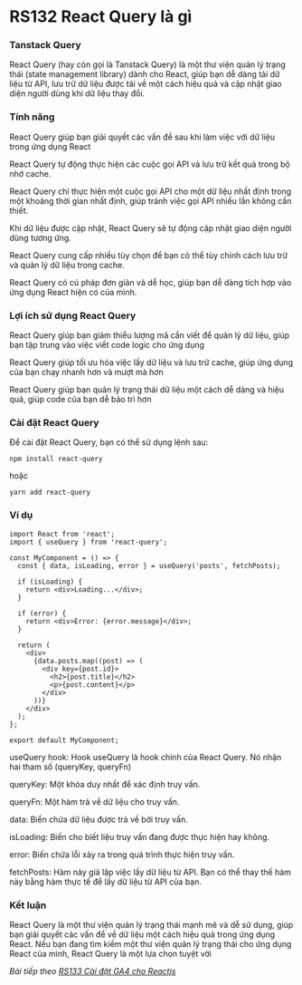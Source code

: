 # RS132 React Query là gì

### Tanstack Query

React Query (hay còn gọi là Tanstack Query) là một thư viện quản lý trạng thái (state management library) dành cho React, giúp bạn dễ dàng tải dữ liệu từ API, lưu trữ dữ liệu được tải về một cách hiệu quả và cập nhật giao diện người dùng khi dữ liệu thay đổi.

### Tính năng

React Query giúp bạn giải quyết các vấn đề sau khi làm việc với dữ liệu trong ứng dụng React

React Query tự động thực hiện các cuộc gọi API và lưu trữ kết quả trong bộ nhớ cache.

React Query chỉ thực hiện một cuộc gọi API cho một dữ liệu nhất định trong một khoảng thời gian nhất định, giúp tránh việc gọi API nhiều lần không cần thiết.

Khi dữ liệu được cập nhật, React Query sẽ tự động cập nhật giao diện người dùng tương ứng.

React Query cung cấp nhiều tùy chọn để bạn có thể tùy chỉnh cách lưu trữ và quản lý dữ liệu trong cache.

React Query có cú pháp đơn giản và dễ học, giúp bạn dễ dàng tích hợp vào ứng dụng React hiện có của mình.

### Lợi ích sử dụng React Query

React Query giúp bạn giảm thiểu lượng mã cần viết để quản lý dữ liệu, giúp bạn tập trung vào việc viết code logic cho ứng dụng

React Query giúp tối ưu hóa việc lấy dữ liệu và lưu trữ cache, giúp ứng dụng của bạn chạy nhanh hơn và mượt mà hơn

React Query giúp bạn quản lý trạng thái dữ liệu một cách dễ dàng và hiệu quả, giúp code của bạn dễ bảo trì hơn

### Cài đặt React Query

Để cài đặt React Query, bạn có thể sử dụng lệnh sau:

```
npm install react-query
```
hoặc

```
yarn add react-query
```

### Ví dụ

```
import React from 'react';
import { useQuery } from 'react-query';

const MyComponent = () => {
  const { data, isLoading, error } = useQuery('posts', fetchPosts);

  if (isLoading) {
    return <div>Loading...</div>;
  }

  if (error) {
    return <div>Error: {error.message}</div>;
  }

  return (
    <div>
      {data.posts.map((post) => (
        <div key={post.id}>
          <h2>{post.title}</h2>
          <p>{post.content}</p>
        </div>
      ))}
    </div>
  );
};

export default MyComponent;
```

useQuery hook: Hook useQuery là hook chính của React Query. Nó nhận hai tham số (queryKey, queryFn)

queryKey: Một khóa duy nhất để xác định truy vấn.

queryFn: Một hàm trả về dữ liệu cho truy vấn.

data: Biến chứa dữ liệu được trả về bởi truy vấn.

isLoading: Biến cho biết liệu truy vấn đang được thực hiện hay không.

error: Biến chứa lỗi xảy ra trong quá trình thực hiện truy vấn.

fetchPosts: Hàm này giả lập việc lấy dữ liệu từ API. Bạn có thể thay thế hàm này bằng hàm thực tế để lấy dữ liệu từ API của bạn.

### Kết luận

React Query là một thư viện quản lý trạng thái mạnh mẽ và dễ sử dụng, giúp bạn giải quyết các vấn đề về dữ liệu một cách hiệu quả trong ứng dụng React. Nếu bạn đang tìm kiếm một thư viện quản lý trạng thái cho ứng dụng React của mình, React Query là một lựa chọn tuyệt vời


*Bài tiếp theo [RS133 Cài đặt GA4 cho Reactjs](/lesson/session/session_133_ga4.md)*